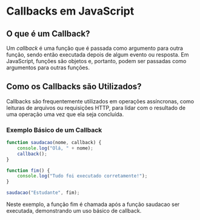 # Callbacks em JavaScript

## O que é um Callback?
Um _callback_ é uma função que é passada como argumento para outra função, sendo então executada depois de algum evento ou resposta. Em JavaScript, funções são objetos e, portanto, podem ser passadas como argumentos para outras funções.

## Como os Callbacks são Utilizados?
Callbacks são frequentemente utilizados em operações assíncronas, como leituras de arquivos ou requisições HTTP, para lidar com o resultado de uma operação uma vez que ela seja concluída.

### Exemplo Básico de um Callback
```javascript
function saudacao(nome, callback) {
    console.log("Olá, " + nome);
    callback();
}

function fim() {
    console.log("Tudo foi executado corretamente!");
}

saudacao("Estudante", fim);
```

Neste exemplo, a função fim é chamada após a função saudacao ser executada, demonstrando um uso básico de callback.